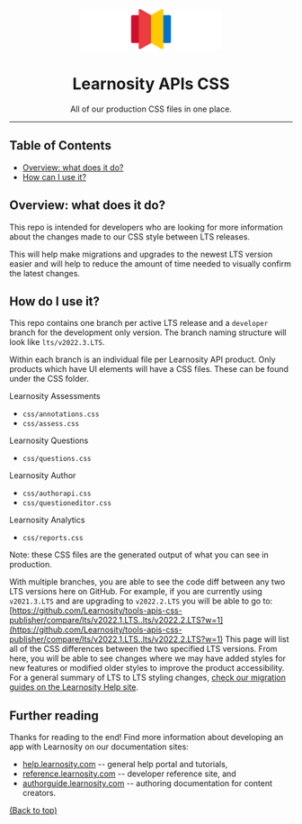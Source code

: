 <p align="center"><img width="50%" height="50%" src="docs/images/image-logo-graphic.png"></p>
<h1 align="center">Learnosity APIs CSS</h1>
<p align="center">All of our production CSS files in one place.</p>

---

## Table of Contents

* [Overview: what does it do?](#overview-what-does-it-do)
* [How can I use it?](#how-can-i-use-it)

## Overview: what does it do?
This repo is intended for developers who are looking for more information about the changes made to our CSS style between LTS releases.

This will help make migrations and upgrades to the newest LTS version easier and will help to reduce the amount of time needed to visually confirm the latest changes.

## How do I use it?
This repo contains one branch per active LTS release and a `developer` branch for the development only version. The branch naming structure will look like `lts/v2022.3.LTS`.

Within each branch is an individual file per Learnosity API product. Only products which have UI elements will have a CSS files. These can be found under the CSS folder.

Learnosity Assessments
* `css/annotations.css`
* `css/assess.css`

Learnosity Questions
* `css/questions.css`

Learnosity Author
* `css/authorapi.css`
* `css/questioneditor.css`

Learnosity Analytics
* `css/reports.css`

Note: these CSS files are the generated output of what you can see in production.

With multiple branches, you are able to see the code diff between any two LTS versions here on GitHub. For example, if you are currently using `v2021.3.LTS` and are upgrading to `v2022.2.LTS` you will be able to go to:
[https://github.com/Learnosity/tools-apis-css-publisher/compare/lts/v2022.1.LTS..lts/v2022.2.LTS?w=1](https://github.com/Learnosity/tools-apis-css-publisher/compare/lts/v2022.1.LTS..lts/v2022.2.LTS?w=1)
This page will list all of the CSS differences between the two specified LTS versions. From here, you will be able to see changes where we may have added styles for new features or modified older styles to improve the product accessibility. For a general summary of LTS to LTS styling changes, [check our migration guides on the Learnosity Help site](https://help.learnosity.com/hc/en-us/sections/360000194338-Long-Term-Support-Announcements).

## Further reading
Thanks for reading to the end! Find more information about developing an app with Learnosity on our documentation sites:

* [help.learnosity.com](http://help.learnosity.com/hc/en-us) -- general help portal and tutorials,
* [reference.learnosity.com](http://reference.learnosity.com) -- developer reference site, and
* [authorguide.learnosity.com](http://authorguide.learnosity.com) -- authoring documentation for content creators.

[(Back to top)](#table-of-contents)

